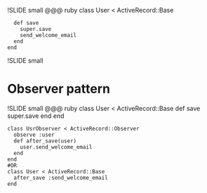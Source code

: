 !SLIDE small
    @@@ ruby
    class User < ActiveRecord::Base

      def save
        super.save
        send_welcome_email
      end
    end

!SLIDE small
# Observer pattern
!SLIDE small
    @@@ ruby
    class User < ActiveRecord::Base
      def save
        super.save
      end
    end

    class UsrObserver < ActiveRecord::Observer
      observe :user
      def after_save(user)
        user.send_welcome_email
      end
    end
    #OR
    class User < ActiveRecord::Base
      after_save :send_welcome_email
    end
